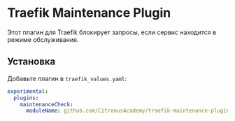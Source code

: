 # Traefik Maintenance Plugin

Этот плагин для Traefik блокирует запросы, если сервис находится в режиме обслуживания.

## Установка

Добавьте плагин в `traefik_values.yaml`:
```yaml
experimental:
  plugins:
    maintenanceCheck:
      moduleName: github.com/CitronusAcademy/traefik-maintenance-plugin
